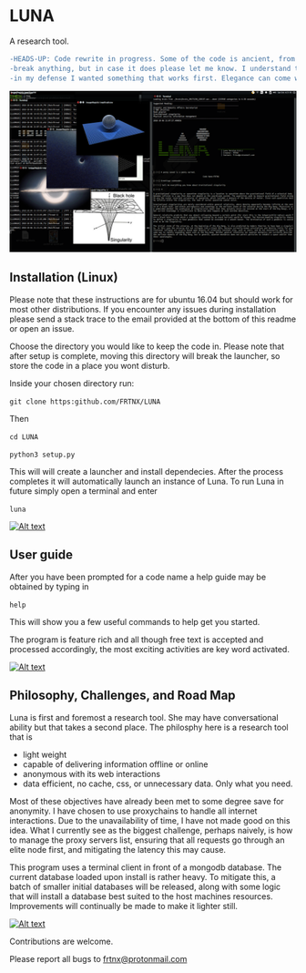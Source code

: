 # LUNA

A research tool.

```diff
-HEADS-UP: Code rewrite in progress. Some of the code is ancient, from simpler times. None of the renovations should
-break anything, but in case it does please let me know. I understand that I probably broke every PEP8 law but
-in my defense I wanted something that works first. Elegance can come with refinement (which has come at last).
```

[![Alt text](data/media/screenshot.png?raw=true "Screenshot of Luna")](https://github.com/FRTNX/LUNA/blob/master/data/media/screenshot.png)

## Installation (Linux)

Please note that these instructions are for ubuntu 16.04 but should work for most other distributions. If you encounter any issues during installation please send a stack trace to the email provided at the bottom of this readme or open an issue.

Choose the directory you would like to keep the code in.
Please note that after setup is complete, moving this directory will break the launcher,
so store the code in a place you wont disturb.

Inside your chosen directory run:

```git clone https:github.com/FRTNX/LUNA```

Then

```cd LUNA```

```python3 setup.py```

This will will create a launcher and install dependecies. After the process completes it will automatically launch an instance of Luna. To run Luna in future simply open a terminal and enter

```luna```


[![Alt text](data/media/screenshot3.png?raw=true "Screenshot of Luna 3")](https://github.com/FRTNX/LUNA/blob/master/data/media/screenshot3.png)


## User guide

After you have been prompted for a code name a help guide may be obtained by typing in

```help```

This will show you a few useful commands to help get you started.

The program is feature rich and all though free text is accepted and processed accordingly, the most exciting activities are key word activated.


[![Alt text](data/media/screenshot4.png?raw=true "Screenshot of Luna 2")](https://github.com/FRTNX/LUNA/blob/master/data/media/screenshot4.png)


## Philosophy, Challenges, and Road Map

Luna is first and foremost a research tool. She may have conversational ability but that takes a second place. The philosphy here is a research tool that is

 - light weight
 - capable of delivering information offline or online
 - anonymous with its web interactions
 - data efficient, no cache, css, or unnecessary data. Only what you need.

Most of these objectives have already been met to some degree save for anonymity. I have chosen to use proxychains to handle all internet interactions. Due to the unavailability of time, I have not made good on this idea. What I currently see as the biggest challenge, perhaps naively, is how to manage the proxy servers list, ensuring that all requests go through an elite node first, and mitigating the latency this may cause.

This program uses a terminal client in front of a mongodb database. The current database loaded upon install is rather heavy. To mitigate this, a batch of smaller initial databases will be released, along with some logic that will install a database best suited to the host machines resources. Improvements will continually be made to make it lighter still.


[![Alt text](data/media/screenshot2.png?raw=true "Screenshot of Luna 2")](https://github.com/FRTNX/LUNA/blob/master/data/media/screenshot2.png)


Contributions are welcome.

Please report all bugs to frtnx@protonmail.com

